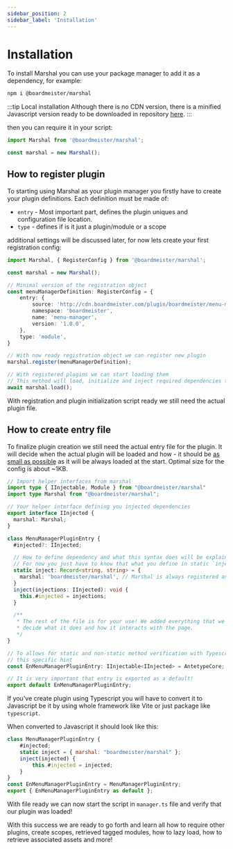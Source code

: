 ```yaml
---
sidebar_position: 2
sidebar_label: 'Installation'
---
```


# Installation

To install Marshal you can use your package manager to add it as a dependency, for example:

```bash
npm i @boardmeister/marshal
```

:::tip Local installation
Although there is no CDN version, there is a minified Javascript version ready to be downloaded in repository
[here](https://github.com/Board-Meister/marshal/blob/master/dist/index.js).
:::

then you can require it in your script:

```ts title="ES module example"
import Marshal from '@boardmeister/marshal';

const marshal = new Marshal();
```

## How to register plugin

To starting using Marshal as your plugin manager you firstly have to create your plugin definitions. Each definition
must be made of:
- `entry` - Most important part, defines the plugin uniques and configuration file location.
- `type` - defines if is it just a plugin/module or a scope

additional settings will be discussed later, for now lets create your first registration config:

```ts title="manager.ts"
import Marshal, { RegisterConfig } from '@boardmeister/marshal';

const marshal = new Marshal();

// Minimal version of the registration object
const menuManagerDefinition: RegisterConfig = {
    entry: {
        source: 'http://cdn.boardmeister.com/plugin/boardmeister/menu-manager',
        namespace: 'boardmeister',
        name: 'menu-manager',
        version: '1.0.0',
    },
    type: 'module',
}

// With now ready registration object we can register new plugin
marshal.register(menuManagerDefinition);

// With registered plugins we can start loading them
// This method will load, initialize and inject required dependencies to all registered plugins
await marshal.load();
```

With registration and plugin initialization script ready we still need the actual plugin file.

## How to create entry file

To finalize plugin creation we still need the actual entry file for the plugin. It will decide when the actual plugin
will be loaded and how - it should be <u>as small as possible</u> as it will be always loaded at the start.
Optimal size for the config is about ~1KB.

```ts title="plugin.conf.ts"
// Import helper interfaces from marshal
import type { IInjectable, Module } from "@boardmeister/marshal"
import type Marshal from "@boardmeister/marshal";

// Your helper interface defining you injected dependencies
export interface IInjected {
  marshal: Marshal;
}

class MenuManagerPluginEntry {
  #injected?: IInjected;

  // How to define dependency and what this syntax does will be explained more thoroughly in later pages
  // For now you just have to know that what you define in static `inject` variable will be injected by manager
  static inject: Record<string, string> = {
    marshal: 'boardmeister/marshal', // Marshal is always registered and available to be retrieved
  }
  inject(injections: IInjected): void {
    this.#injected = injections;
  }

  /**
   * The rest of the file is for your use! We added everything that we need to have working plugin now you have to
   * decide what it does and how it interacts with the page.
   */
}

// To allows for static and non-static method verification with Typescript we have to create new variable with
// this specific hint
const EnMenuManagerPluginEntry: IInjectable<IInjected> = AntetypeCore;

// It is very important that entry is exported as a default!
export default EnMenuManagerPluginEntry;
```

If you've create plugin using Typescript you will have to convert it to Javascript be it by using whole framework like
Vite or just package like `typescript`.

When converted to Javascript it should look like this:

```js title="plugin.conf.js"
class MenuManagerPluginEntry {
    #injected;
    static inject = { marshal: "boardmeister/marshal" };
    inject(injected) {
        this.#injected = injected;
    }
}
const EnMenuManagerPluginEntry = MenuManagerPluginEntry;
export { EnMenuManagerPluginEntry as default };
```

With file ready we can now start the script in `manager.ts` file and verify that our plugin was loaded!

With this success we are ready to go forth and learn all how to require other plugins, create scopes,
retrieved tagged modules, how to lazy load, how to retrieve associated assets and more!